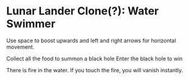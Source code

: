 # Lunar Lander Clone(?): Water Swimmer


Use space to boost upwards and left and right arrows for horizontal movement.

Collect all the food to summon a black hole
Enter the black hole to win

There is fire in the water. If you touch the fire, you will vanish instantly.
